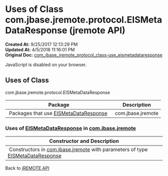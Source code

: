 # Uses of Class com.jbase.jremote.protocol.EISMetaDataResponse (jremote API)

**Created At:** 9/25/2017 12:13:29 PM  
**Updated At:** 4/5/2018 11:16:01 PM  
**Original Doc:** [com_jbase_jremote_protocol_class-use_eismetadataresponse](https://docs.jbase.com/39271-class-use/com_jbase_jremote_protocol_class-use_eismetadataresponse)  

<!--<br>    try {<br>        if (location.href.indexOf('is-external=true') == -1) {<br>            parent.document.title="Uses of Class com.jbase.jremote.protocol.EISMetaDataResponse (jremote   API)";<br>        }<br>    }<br>    catch(err) {<br>    }<br>//-->
JavaScript is disabled on your browser.



<!--<br>  allClassesLink = document.getElementById("allclasses\_navbar\_top");<br>  if(window==top) {<br>    allClassesLink.style.display = "block";<br>  }<br>  else {<br>    allClassesLink.style.display = "none";<br>  }<br>  //-->

## Uses of Class
com.jbase.jremote.protocol.EISMetaDataResponse

| Package<br> | Description<br> |
| --- | --- |
 Packages that use [EISMetaDataResponse](./../../eismetadataresponse-%28jremote-api%29 "class in com.jbase.jremote.protocol")  | com.jbase.jremote<br> |  <br> |





### Uses of [EISMetaDataResponse](./../../eismetadataresponse-%28jremote-api%29 "class in com.jbase.jremote.protocol") in [com.jbase.jremote](./../../../../../jremote-api)


| Constructor and Description<br> |
| --- |
 Constructors in [com.jbase.jremote](./../../../../../jremote-api) with parameters of type [EISMetaDataResponse](./../../eismetadataresponse-%28jremote-api%29 "class in com.jbase.jremote.protocol")  | `EISMetaDataRepository(EISMetaDataResponse mdRespository)` <br> |

Back to [jREMOTE API](com_jbase_jremote_package-summary)
